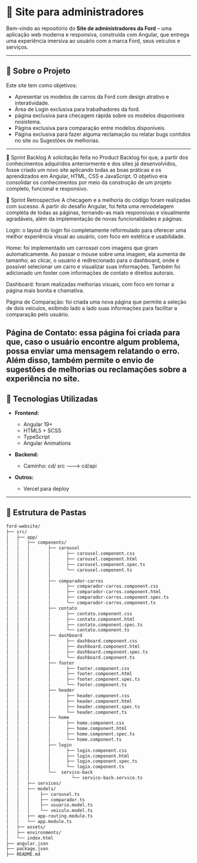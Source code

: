# 🚗 Site para administradores

Bem-vindo ao repositório do **Site de administradores da Ford** – uma aplicação web moderna e responsiva, construída com Angular, que entrega uma experiência imersiva ao usuário com a marca Ford, seus veículos e serviços.

---

## 📌 Sobre o Projeto

Este site tem como objetivos:

- Apresentar os modelos de carros da Ford com design atrativo e interatividade.
- Área de Login exclusiva para trabalhadores da ford.
- página exclusiva para checagem rápida sobre os modelos disponíveis nosistema.
- Página exclusiva para comparação entre modelos disponíveis.
- Página exclusiva para fazer alguma reclamação ou relatar bugs contidos no site ou Sugestões de melhorias.

---
📌 Sprint Backlog
A solicitação feita no Product Backlog foi que, a partir dos conhecimentos adquiridos anteriormente e dos sites já desenvolvidos, fosse criado um novo site aplicando todas as boas práticas e os aprendizados em Angular, HTML, CSS e JavaScript. O objetivo era consolidar os conhecimentos por meio da construção de um projeto completo, funcional e responsivo.

📌 Sprint Retrospective
A checagem e a melhoria do código foram realizadas com sucesso. A partir do desafio Angular, foi feita uma remodelagem completa de todas as páginas, tornando-as mais responsivas e visualmente agradáveis, além da implementação de novas funcionalidades e páginas.

Login: o layout do login foi completamente reformulado para oferecer uma melhor experiência visual ao usuário, com foco em estética e usabilidade.

Home: foi implementado um carrossel com imagens que giram automaticamente. Ao passar o mouse sobre uma imagem, ela aumenta de tamanho; ao clicar, o usuário é redirecionado para o dashboard, onde é possível selecionar um carro e visualizar suas informações. Também foi adicionado um footer com informações de contato e direitos autorais.

Dashboard: foram realizadas melhorias visuais, com foco em tornar a página mais bonita e chamativa.

Página de Comparação: foi criada uma nova página que permite a seleção de dois veículos, exibindo lado a lado suas informações para facilitar a comparação pelo usuário.

Página de Contato: essa página foi criada para que, caso o usuário encontre algum problema, possa enviar uma mensagem relatando o erro. Além disso, também permite o envio de sugestões de melhorias ou reclamações sobre a experiência no site.
---

## 🚀 Tecnologias Utilizadas

- **Frontend:**
  - Angular 19+
  - HTML5 + SCSS
  - TypeScript
  - Angular Animations
 

- **Backend:**
    - Caminho:  cd/ src ---> cd/api

- **Outros:**
  - Vercel para deploy

---

## 📂 Estrutura de Pastas

```bash
ford-website/
├── src/
│   ├── app/
│   │   ├── components/
│   │   │       ├── carousel
│   │   │       │      ├── carousel.component.css
│   │   │       │      ├── carousel.component.html
│   │   │       │      ├── carousel.component.spec.ts
│   │   │       │      └── carousel.component.ts
│   │   │       │ 
│   │   │       ├── comparador-carros
│   │   │       │      ├── comparador-carros.component.css
│   │   │       │      ├── comparador-carros.component.html
│   │   │       │      ├── comparador-carros.component.spec.ts
│   │   │       │      └── comparador-carros.component.ts
│   │   │       ├── contato
│   │   │       │      ├── contato.component.css
│   │   │       │      ├── contato.component.html
│   │   │       │      ├── contato.component.spec.ts
│   │   │       │      └── contato.component.ts
│   │   │       ├── dashboard
│   │   │       │      ├── dashboard.component.css
│   │   │       │      ├── dashboard.component.html
│   │   │       │      ├── dashboard.component.spec.ts
│   │   │       │      └── dashboard.component.ts
│   │   │       ├── footer
│   │   │       │      ├── footer.component.css
│   │   │       │      ├── footer.component.html
│   │   │       │      ├── footer.component.spec.ts
│   │   │       │      └── footer.component.ts
│   │   │       ├── header
│   │   │       │      ├── header.component.css
│   │   │       │      ├── header.component.html
│   │   │       │      ├── header.component.spec.ts
│   │   │       │      └── header.component.ts
│   │   │       ├── home
│   │   │       │      ├── home.component.css
│   │   │       │      ├── home.component.html
│   │   │       │      ├── home.component.spec.ts
│   │   │       │      └── home.component.ts
│   │   │       ├── login
│   │   │       │      ├── login.component.css
│   │   │       │      ├── login.component.html
│   │   │       │      ├── login.component.spec.ts
│   │   │       │      └── login.component.ts
│   │   │       └──  servico-back
│   │   │                └── servico-back.service.ts
│   │   ├── services/
│   │   ├── models/
│   │   │    ├── carousel.ts
│   │   │    ├── comparador.ts
│   │   │    ├── usuario.model.ts
│   │   │    └── veiculo.model.ts
│   │   ├── app-routing.module.ts
│   │   └── app.module.ts
│   ├── assets/
│   ├── environments/
│   └── index.html
├── angular.json
├── package.json
├── README.md
